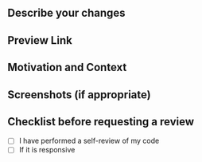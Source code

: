 ## Describe your changes

## Preview Link

## Motivation and Context
<!--- Why is this change required? What problem does it solve? -->
<!--- If it fixes an open issue, please link to the issue here. -->

## Screenshots (if appropriate)

## Checklist before requesting a review
- [ ] I have performed a self-review of my code
- [ ] If it is responsive